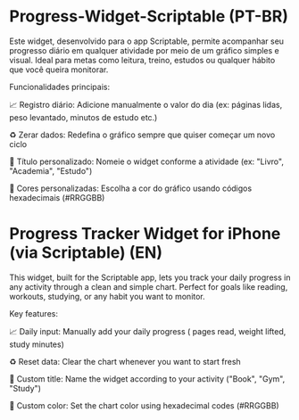 # Progress-Widget-Scriptable (PT-BR)
Este widget, desenvolvido para o app Scriptable, permite acompanhar seu progresso diário em qualquer atividade por meio de um gráfico simples e visual. Ideal para metas como leitura, treino, estudos ou qualquer hábito que você queira monitorar.

Funcionalidades principais:

📈 Registro diário: Adicione manualmente o valor do dia (ex: páginas lidas, peso levantado, minutos de estudo etc.)

♻️ Zerar dados: Redefina o gráfico sempre que quiser começar um novo ciclo

📝 Título personalizado: Nomeie o widget conforme a atividade (ex: "Livro", "Academia", "Estudo")

🎨 Cores personalizadas: Escolha a cor do gráfico usando códigos hexadecimais (#RRGGBB)

# Progress Tracker Widget for iPhone (via Scriptable) (EN)
This widget, built for the Scriptable app, lets you track your daily progress in any activity through a clean and simple chart. Perfect for goals like reading, workouts, studying, or any habit you want to monitor.

Key features:

📈 Daily input: Manually add your daily progress ( pages read, weight lifted, study minutes)

♻️ Reset data: Clear the chart whenever you want to start fresh

📝 Custom title: Name the widget according to your activity ("Book", "Gym", "Study")

🎨 Custom color: Set the chart color using hexadecimal codes (#RRGGBB)
